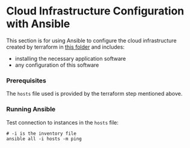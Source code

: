 # Cloud Infrastructure Configuration with Ansible
This section is for using Ansible to configure the cloud infrastructure created by terraform in [this folder](../terraform/README.md) and includes:
- installing the necessary application software
- any configuration of this software

### Prerequisites
The `hosts` file used is provided by the terraform step mentioned above.

### Running Ansible
Test connection to instances in the `hosts` file:
```
# -i is the inventory file
ansible all -i hosts -m ping
``` 